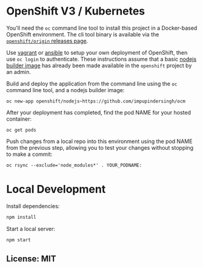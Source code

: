 # OpenShift V3 / Kubernetes

You'll need the `oc` command line tool to install this project in a Docker-based OpenShift environment.  The cli tool binary is available via the [`openshift/origin` releases page](https://github.com/openshift/origin/releases/).

Use [vagrant](http://openshift.org/vm) or [ansible](https://github.com/openshift/openshift-ansible) to setup your own deployment of OpenShift, then use `oc login` to authenticate. These instructions assume that a basic [nodejs builder image](https://github.com/openshift/origin/tree/master/examples/image-streams) has already been made available in the `openshift` project by an admin.

Build and deploy the application from the command line using the `oc` command line tool, and a nodejs builder image:

    oc new-app openshift/nodejs~https://github.com/impupindersingh/ocm

After your deployment has completed, find the pod NAME for your hosted container:

    oc get pods

Push changes from a local repo into this environment using the pod NAME from the previous step, allowing you to test your changes without stopping to make a commit:

    oc rsync --exclude='node_modules*' . YOUR_PODNAME:


# Local Development
Install dependencies:

```bash
npm install
```

Start a local server:

```bash
npm start
```

## License: MIT
